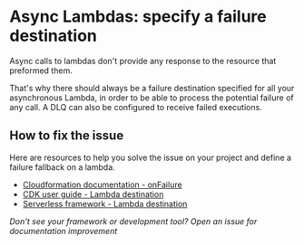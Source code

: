 # Async Lambdas: specify a failure destination

Async calls to lambdas don't provide any response to the resource that preformed them.

That's why there should always be a failure destination specified for all your asynchronous Lambda, in order to be able to process the potential failure of any call.
A DLQ can also be configured to receive failed executions.

## How to fix the issue

Here are resources to help you solve the issue on your project and define a failure fallback on a lambda.

- [Cloudformation documentation - onFailure](https://docs.aws.amazon.com/AWSCloudFormation/latest/UserGuide/aws-properties-lambda-eventinvokeconfig-destinationconfig-onfailure.html)
- [CDK user guide - Lambda destination](https://docs.aws.amazon.com/cdk/api/v2/docs/aws-cdk-lib.aws_lambda_destinations-readme.html)
- [Serverless framework - Lambda destination](https://www.serverless.com/framework/docs/providers/aws/guide/functions#destinations)

_Don't see your framework or development tool? Open an issue for documentation improvement_
